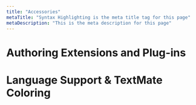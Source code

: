 ```yaml
---
title: "Accessories"
metaTitle: "Syntax Highlighting is the meta title tag for this page"
metaDescription: "This is the meta description for this page"
---
```


# Authoring Extensions and Plug-ins

# Language Support & TextMate Coloring